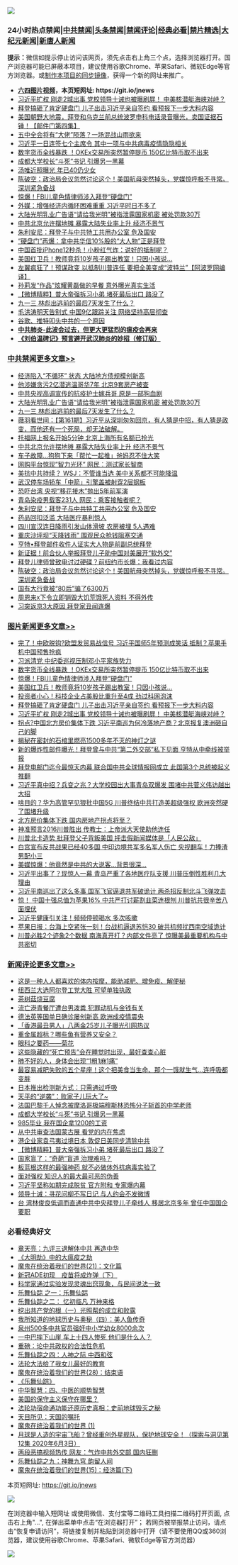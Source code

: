 ![](https://raw.githubusercontent.com/fqnews/bnews/master/64photo/fqnews-qr.jpg)

<div id="tt">
<h3>24小时热点禁闻|<a href="#%E4%B8%AD%E5%85%B1%E7%A6%81%E9%97%BB%E6%9B%B4%E5%A4%9A%E6%96%87%E7%AB%A0">中共禁闻</a>|<a href="#%E5%9B%BE%E7%89%87%E6%96%B0%E9%97%BB%E6%9B%B4%E5%A4%9A%E6%96%87%E7%AB%A0">头条禁闻</a>|<a href="#%E6%96%B0%E9%97%BB%E8%AF%84%E8%AE%BA%E6%9B%B4%E5%A4%9A%E6%96%87%E7%AB%A0">禁闻评论|<a href="#%E5%BF%85%E7%9C%8B%E7%BB%8F%E5%85%B8%E5%A5%BD%E6%96%87">经典必看|<a href="/video.md#%E7%A6%81%E7%89%87%E7%B2%BE%E9%80%89">禁片精选</a>|<a href="https://github.com/fqnews/djy/blob/master/gb/nf1351518.md#1">大纪元新闻</a>|<a href="https://github.com/fqnews/ntdtv/blob/master/gb/prog204.md#1">新唐人新闻</a></h3>
<div><b>提示：</b>微信如提示停止访问该网页，须先点击右上角三个点，选择浏览器打开。国产浏览器可能已屏蔽本项目，建议使用谷歌Chrome、苹果Safari、微软Edge等官方浏览器。或<a href="https://github.com/fqnews/bnews/blob/master/%E5%88%B6%E4%BD%9Cgit%E7%A6%81%E9%97%BB%E9%95%9C%E5%83%8F.md">制作本项目的同步镜像</a>，获得一个新的网址来推广。</div>
<ul>
<li><b><a href="http://d1.bdrive.tk/64.mp4" target="_blank">六四图片视频</a>，本页短网址: https://git.io/jnews</b></li>
<li><a href="/topimagenews/20201017/1415742.md">习近平扩权 刚走2城出事 党校领导十诫也被曝刷屏！ 中美核潜艇海峡对峙？</a></li>
<li><a href="/topimagenews/20201018/1415789.md">拜登搞砸了肯定硬盘门 儿子出击习近平亲自签约 看预报下一步大料内容</a></li>
<li><a href="/bannedvideo/20201018/1415879.md">美国朝野大地震，拜登和乌克兰前总统波罗申科电话录音曝光，卖国证据石锤！【邮件门第四集】</a></li>
<li><a href="/comments/20201018/1415894.md">五中全会将有“大佬”陨落？一场混战山雨欲来</a></li>
<li><a href="/comments/20201018/1415800.md">习近平一日连签七个主席令 其中一项与中共病毒疫情隐隐相关</a></li>
<li><a href="/topimagenews/20201018/1416015.md">数字货币全线暴跌 ！OKEx交易所突然暂停提币 150亿比特币取不出来</a></li>
<li><a href="/comments/20201018/1415994.md">成都大学校长“斗死”书记 引爆另一黑幕</a></li>
<li><a href="/yule/20201018/1415826.md">汤唯近照曝光 年已40仍少女</a></li>
<li><a href="/cbnews/20201017/1415740.md">陈破空：政治局会议忽然讨论这个！美国航母突然掉头，党媒惊呼极不寻常。深圳紧急备战</a></li>
<li><a href="/topimagenews/20201018/1415934.md">惊爆！FBI儿童色情律师涉入拜登“硬盘门”</a></li>
<li><a href="/comments/20201018/1415877.md">外媒：增强经济内循环困难重重 习近平时日不多了</a></li>
<li><a href="/cbnews/20201018/1416044.md">大陆光明乳业广告语“请给我光明”被指泄露国家机密 被处罚款30万</a></li>
<li><a href="/cbnews/20201018/1415993.md">中共北京允许摆地摊 暴露大陆失业率上升 经济不景气</a></li>
<li><a href="/cbnews/20201018/1415847.md">朱利安尼：拜登子与中共特工共用办公室 危及国安</a></li>
<li><a href="/comments/20201018/1415809.md">“硬盘门”再爆：拿中共华信10%股的“大人物”正是拜登</a></li>
<li><a href="/worldnews/20201018/1415798.md">中国首批iPhone12秒杀！小粉红气炸：说好的抵制呢？</a></li>
<li><a href="/topimagenews/20201018/1415856.md">美国红卫兵！教师竟将10岁孩子踢出教室！只因小孩说...</a></li>
<li><a href="/cnnews/20201018/1415991.md">左翼疯狂了！预谋政变 以抵制川普连任 要把全美变成“波特兰”【阿波罗网编译】</a></li>
<li><a href="/yule/20201018/1415831.md">孙莉发“作品”炫耀黄磊做的早餐 意外曝光真实生活</a></li>
<li><a href="/comments/20201018/1415968.md">【微博精粹】普大帝强拆习小弟 堵死最后出口 路没了</a></li>
<li><a href="/cbnews/20201018/1416038.md">九一三 林彪出逃前的最后7天发生了什么？</a></li>
<li><a href="/headline/20201017/1415777.md">毛洪涛明天告别式 中国9亿跟踪关注 网络坚持高层彻查</a></li>
<li><a href="/comments/20201018/1415821.md">谷歌、推特叩头中共的一个原因</a></li>
<li><b><a href="/comments/20200211/1275071.md" target="_blank">中共肺炎-此波会过去，但更大更猛烈的瘟疫会再来</a></b></li>
<li><b><a href="/comments/20200207/1272816.md" target="_blank">《刘伯温碑记》预言避开武汉肺炎的妙招（修订版）</a></b></li>
</ul>
</div>

<div class="catlist">
<h3><a href="/cbnews/" target="_blank">中共禁闻</a><span><a href="/cbnews/" target="_blank" rel="nofollow">更多文章>></a></span></h3>
<ul>
<li><a href="/cbnews/20201018/1416114.md" target="_blank">经济陷入“不循环” 状态 大陆地方债规模创新高</a></li>
<li><a href="/cbnews/20201018/1416090.md" target="_blank">他涉嫌贪污2亿潜逃温哥华7年 北京9套房产被查</a></li>
<li><a href="/cbnews/20201018/1416045.md" target="_blank">中共央视高调宣传的抗疫护士嫁兵哥 原是一部狗血剧</a></li>
<li><a href="/cbnews/20201018/1416044.md" target="_blank">大陆光明乳业广告语“请给我光明”被指泄露国家机密 被处罚款30万</a></li>
<li><a href="/cbnews/20201018/1416038.md" target="_blank">九一三 林彪出逃前的最后7天发生了什么？</a></li>
<li><a href="/cbnews/20201018/1416014.md" target="_blank">薇羽看世间：【第161期】习近平从深圳匆匆回京，有人猜是中招，有人猜是政变，而他还有一个死局，却无法破解。</a></li>
<li><a href="/cbnews/20201018/1416008.md" target="_blank">托福网上报名开始5分钟 北京上海所有名额已抢光</a></li>
<li><a href="/cbnews/20201018/1415993.md" target="_blank">中共北京允许摆地摊 暴露大陆失业率上升 经济不景气</a></li>
<li><a href="/cbnews/20201018/1415982.md" target="_blank">车子故障…狗狗下来「帮忙一起推」爸妈忍不住大笑</a></li>
<li><a href="/cbnews/20201018/1415935.md" target="_blank">网购平台惊现&#8221;智力光环&#8221; 网民︰测试家长智商</a></li>
<li><a href="/cbnews/20201018/1415902.md" target="_blank">美抗中共持续？ WSJ：不管谁当选 美中关系都不可能降温</a></li>
<li><a href="/cbnews/20201018/1415901.md" target="_blank">武汉停车场轿车「中箭」引擎盖被射穿2层钢板</a></li>
<li><a href="/cbnews/20201018/1415858.md" target="_blank">恐吓台湾 央视“移花接木”抛出5年前军演</a></li>
<li><a href="/cbnews/20201018/1415857.md" target="_blank">青岛染疫男载客231人 网民：乘客接触者呢？</a></li>
<li><a href="/cbnews/20201018/1415847.md" target="_blank">朱利安尼：拜登子与中共特工共用办公室 危及国安</a></li>
<li><a href="/cbnews/20201018/1415846.md" target="_blank">药品回扣泛滥 大陆医疗暴利惊人</a></li>
<li><a href="/cbnews/20201018/1415823.md" target="_blank">四川宣汉连日降雨引发山体滑坡 农房被埋 5人遇难</a></li>
<li><a href="/cbnews/20201018/1415822.md" target="_blank">重庆沙坪坝“天降钱雨” 围观民众抢钱阻塞交通</a></li>
<li><a href="/cbnews/20201018/1415819.md" target="_blank">亨特•拜登邮件收件人证实大人物是前副总统拜登</a></li>
<li><a href="/cbnews/20201018/1415799.md" target="_blank">新证据！前合伙人举报拜登儿子助中国对美展开“软外交”</a></li>
<li><a href="/cbnews/20201017/1415773.md" target="_blank">拜登儿律师曾致电讨过硬碟？前纽约市长爆：我看过内容</a></li>
<li><a href="/cbnews/20201017/1415740.md" target="_blank">陈破空：政治局会议忽然讨论这个！美国航母突然掉头，党媒惊呼极不寻常。深圳紧急备战</a></li>
<li><a href="/cbnews/20201017/1415696.md" target="_blank">国有大行竟被“80后”骗了6300万</a></li>
<li><a href="/cbnews/20201017/1415669.md" target="_blank">周恩来x下令立即销毁大饥荒饿死人资料 不得外传</a></li>
<li><a href="/cbnews/20201017/1415667.md" target="_blank">习突返京3大原因 拜登家丑闻连爆</a></li>

</ul>
</div>
<div class="catlist">
<h3><a href="/topimagenews/" target="_blank">图片新闻</a><span><a href="/topimagenews/" target="_blank" rel="nofollow">更多文章>></a></span></h3>
<ul>
<li><a href="/topimagenews/20201018/1416121.md" target="_blank">完了！中欧脱钩?欧盟发贸易战信号 习近平国师5年预测成笑话 抵制？苹果手机中国预售抢疯</a></li>
<li><a href="/topimagenews/20201018/1416089.md" target="_blank">习派清党 中纪委巡视压制邓小平家族势力</a></li>
<li><a href="/topimagenews/20201018/1416015.md" target="_blank">数字货币全线暴跌 ！OKEx交易所突然暂停提币 150亿比特币取不出来</a></li>
<li><a href="/topimagenews/20201018/1415934.md" target="_blank">惊爆！FBI儿童色情律师涉入拜登“硬盘门”</a></li>
<li><a href="/topimagenews/20201018/1415856.md" target="_blank">美国红卫兵！教师竟将10岁孩子踢出教室！只因小孩说&#8230;</a></li>
<li><a href="/topimagenews/20201018/1415815.md" target="_blank">投资者小心！科技企业占美股比重升至4成 劲过科网泡沫</a></li>
<li><a href="/topimagenews/20201018/1415789.md" target="_blank">拜登搞砸了肯定硬盘门 儿子出击习近平亲自签约 看预报下一步大料内容</a></li>
<li><a href="/topimagenews/20201017/1415742.md" target="_blank">习近平扩权 刚走2城出事 党校领导十诫也被曝刷屏！ 中美核潜艇海峡对峙？</a></li>
<li><a href="/topimagenews/20201017/1415695.md" target="_blank">拐点?中国北方房价集体下跌 习近平南巡为何冷落地产商？北京报复澳洲砸自己的脚</a></li>
<li><a href="/topimagenews/20201017/1415593.md" target="_blank">揭秘在密封的石棺里燃亮1500多年不灭的神灯之谜</a></li>
<li><a href="/topimagenews/20201017/1415561.md" target="_blank">新的爆炸性邮件曝光！拜登曾与中共“第二外交部”私下见面 亨特从中牵线被举报</a></li>
<li><a href="/topimagenews/20201016/1415161.md" target="_blank">拜登电邮门迄今最惊天内幕 联合国中共全球情报网成立 此国第3个总统被起义推翻</a></li>
<li><a href="/topimagenews/20201016/1415116.md" target="_blank">习近平真中招？兵变之兆？大学校园出大事青岛双爆发 围堵中共菅义伟访越出大招</a></li>
<li><a href="/topimagenews/20201016/1415043.md" target="_blank">啥目的？华为高管罕见狠批中国5G 川普终结中共打造美超级强权 欧洲突然硬了围堵升级</a></li>
<li><a href="/topimagenews/20201016/1414946.md" target="_blank">北方房价集体下跌 国内房地产拐点将至？</a></li>
<li><a href="/topimagenews/20201016/1414788.md" target="_blank">神准预言2016川普胜出 传教士：上帝派大天使助他连任</a></li>
<li><a href="/topimagenews/20201016/1414577.md" target="_blank">川普北卡造势 批拜登父子背叛美国 抨击假新闻媒体是「人民公敌」</a></li>
<li><a href="/topimagenews/20201015/1414487.md" target="_blank">白宫宣布反共战果已经40多国 中印边境共军多名军人伤亡 央视翻车！力捧渣男配小三</a></li>
<li><a href="/topimagenews/20201015/1414211.md" target="_blank">美媒惊爆：他竟然是中共的大说客&#8230;背景很深&#8230;</a></li>
<li><a href="/topimagenews/20201014/1413834.md" target="_blank">习近平出事了？现惊人一幕 青岛严重了各地医疗队支援 川普压倒性胜利几大理由</a></li>
<li><a href="/topimagenews/20201014/1413822.md" target="_blank">习近平南巡出了这么多事 国军飞官逼退共军破诡计 两杀招反制北斗飞弹攻击</a></li>
<li><a href="/topimagenews/20201014/1413721.md" target="_blank">惊！ 中国十强总值为苹果16% 中共严打讨薪割韭菜连根刨 川普抗共很辛苦八面埋伏</a></li>
<li><a href="/topimagenews/20201014/1413546.md" target="_blank">习近平健康引关注！频频停顿喝水 多次咳嗽</a></li>
<li><a href="/topimagenews/20201014/1413454.md" target="_blank">苹果日报：台海上空紧张一刻！台战机逼退苏恺30 破共机频扰西南空域诡计</a></li>
<li><a href="/topimagenews/20201014/1413242.md" target="_blank">川普必胜2个迹象2个数据 南海真开打？内部文件亮了 惊曝美最重要机构与中共密切</a></li>

</ul>
</div>
<div class="catlist">
<h3><a href="/comments/" target="_blank">新闻评论</a><span><a href="/comments/" target="_blank" rel="nofollow">更多文章>></a></span></h3>
<ul>
<li><a href="/comments/20201018/1416139.md" target="_blank">这是一种人人都喜欢的体内按摩，能助减肥、增免疫、解便秘</a></li>
<li><a href="/comments/20201018/1416081.md" target="_blank">纽西兰大选阿尔登工党大胜 可望单独执政</a></li>
<li><a href="/comments/20201018/1416063.md" target="_blank">茶树菇烧豆腐</a></li>
<li><a href="/comments/20201018/1416062.md" target="_blank">流亡港青餐厅遭台男泼粪 犯罪动机与金钱有关</a></li>
<li><a href="/comments/20201018/1416047.md" target="_blank">德法英等国单日确诊屡创新高 欧洲成疫情震央</a></li>
<li><a href="/comments/20201018/1416046.md" target="_blank">「香港最丑男人」八两金25岁儿子曝光引网热议</a></li>
<li><a href="/comments/20201018/1416023.md" target="_blank">重金属超标？哪些鱼有营养又安全？</a></li>
<li><a href="/comments/20201018/1416022.md" target="_blank">眼科之要药——菊花</a></li>
<li><a href="/comments/20201018/1416021.md" target="_blank">这些隐藏的“死亡预告”会在睡觉时出现，最好查查心脏</a></li>
<li><a href="/comments/20201018/1416020.md" target="_blank">肺不好的人，身体会出现“1粗1麻1痛”</a></li>
<li><a href="/comments/20201018/1416019.md" target="_blank">最容易减肥失败的五个星座！这个把美食当生命、那个一饿就生气&#8230;连呼吸都变胖</a></li>
<li><a href="/comments/20201018/1416009.md" target="_blank">日本推出检测新方式：只需通过呼吸</a></li>
<li><a href="/comments/20201018/1416003.md" target="_blank">天平的“逆袭”：败家子儿玩大了~</a></li>
<li><a href="/comments/20201018/1416002.md" target="_blank">法国巴黎千人悼念被摩洛哥极端穆斯林恐怖分子斩首的中学老师</a></li>
<li><a href="/comments/20201018/1415994.md" target="_blank">成都大学校长“斗死”书记 引爆另一黑幕</a></li>
<li><a href="/comments/20201018/1415990.md" target="_blank">985毕业 我在国企拿1200的工资</a></li>
<li><a href="/comments/20201018/1415989.md" target="_blank">从中共审查法国蒙古展 看党的内在焦虑</a></li>
<li><a href="/comments/20201018/1415974.md" target="_blank">港企业家袁弓夷过境日本 敦促日美同步清除中共</a></li>
<li><a href="/comments/20201018/1415968.md" target="_blank">【微博精粹】普大帝强拆习小弟 堵死最后出口 路没了</a></li>
<li><a href="/comments/20201018/1415967.md" target="_blank">国家盲了：“奇葩‌‌”盲道 治理难吗？</a></li>
<li><a href="/comments/20201018/1415966.md" target="_blank">板蓝根这样的最强神药 就不必做体外抗病毒实验了</a></li>
<li><a href="/comments/20201018/1415965.md" target="_blank">面对强权 知识人的最大最可恶的伪善</a></li>
<li><a href="/comments/20201018/1415957.md" target="_blank">习近平坚称如期完成脱贫 官方附和 专家爆内幕</a></li>
<li><a href="/comments/20201018/1415938.md" target="_blank">领导十诫：寻花问柳不写日记 与人约会不发微博</a></li>
<li><a href="/comments/20201018/1415925.md" target="_blank">台 湾林俊良低调而直通中共中央拜登儿子牵线人 移居北京多年 曾任中国国企要职</a></li>

</ul>
</div>

<div class="catlist">
<h3>必看经典好文</h3>
<ul>
<li><a href="/comments/20131119/1029445.md" target="_blank">章天亮：九评三退解体中共 再造中华</a></li>
<li><a href="/comments/20200203/1269785.md" target="_blank">《大明劫》中的大瘟疫之劫</a></li>
<li><a href="/comments/20180802/980476.md" target="_blank">魔鬼在统治着我们的世界(21)：文化篇</a></li>
<li><a href="/headline/20200908/1392940.md" target="_blank">新冠ADE初现　疫苗将成炸弹（下）</a></li>
<li><a href="/comments/20200921/1400587.md" target="_blank">科学家通过实验发现灵魂出窍现象，与民间说法一致</a></li>
<li><a href="/tculture/20170710/789533.md" target="_blank">乐舞仙踪 之一：乐舞仙踪</a></li>
<li><a href="/tculture/20170711/790081.md" target="_blank">乐舞仙踪之二： 忆初临凡 万神来格</a></li>
<li><a href="/comments/20200629/1352460.md" target="_blank">挖出共产党的根（一）光照帮的成立和败露</a></li>
<li><a href="/tculture/xiulian/20170729/799172.md" target="_blank">我所知道的地球历史与奥秘（四）：美人鱼传奇</a></li>
<li><a href="/comments/20200704/783272.md" target="_blank">泉州500多中共官员强奸中小学幼女8000余次</a></li>
<li><a href="/cbnews/20200611/1343057.md" target="_blank">一中巴摔下山崖 车上十四人惨死 他们是什么人？</a></li>
<li><a href="/comments/20200705/783271.md" target="_blank">重磅：论中共政权的合法性危机</a></li>
<li><a href="/tculture/20190101/791144.md" target="_blank">乐舞仙踪之四：人神之际 中西和弦</a></li>
<li><a href="/cbnews/20200516/1329218.md" target="_blank">法轮大法给了我女儿最好的教育</a></li>
<li><a href="/comments/20181228/1054609.md" target="_blank">魔鬼在统治着我们的世界(28)：结束语</a></li>
<li><a href="/comments/20200527/783191.md" target="_blank">《乐舞仙踪》</a></li>
<li><a href="/comments/20200605/783247.md" target="_blank">中华智慧：四、中医的顺势智慧</a></li>
<li><a href="/lifebaike/20200520/1331379.md" target="_blank">美国的保守主义保守在哪里？</a></li>
<li><a href="/tculture/20121025/73069.md" target="_blank">法轮功宿命通功能还原历史真相：史前地球毁灭之秘</a></li>
<li><a href="/tculture/20180919/1000196.md" target="_blank">天目所见：天国的嘱托</a></li>
<li><a href="/topimagenews/20180519/944624.md" target="_blank">魔鬼在统治着我们的世界 (1)</a></li>
<li><a href="/comments/20200712/1359456.md" target="_blank">月球是人造的宇宙飞船？曾经重创外星舰队，保护地球安全！（探索与洞见第12集 2020年6月3日）</a></li>
<li><a href="/cbnews/20200703/1355059.md" target="_blank">两段恶搞视频热传 网友：气炸中共外交部 国内狂删</a></li>
<li><a href="/tculture/20170718/793528.md" target="_blank">乐舞仙踪之九：神舞九穹 韵留人间</a></li>
<li><a href="/topimagenews/20180610/955499.md" target="_blank">魔鬼在统治着我们的世界(15)：经济篇(下)</a></li>

</ul>
</div>

本页短网址: https://git.io/jnews

![](https://raw.githubusercontent.com/fqnews/bnews/master/64photo/fqnews-qr.jpg)

在浏览器中输入短网址 或使用微信、支付宝等二维码工具扫描二维码打开页面, 点击右上角"...", 在弹出菜单中点击“在浏览器打开”； 若网页被举报禁止访问，请点击“恢复申请访问”，将链接复制并粘贴到浏览器中打开（请不要使用QQ或360浏览器，建议使用谷歌Chrome、苹果Safari、微软Edge等官方浏览器）

![](https://raw.githubusercontent.com/fqnews/bnews/master/64photo/wx.jpg)